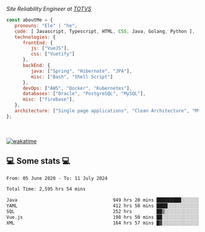 <p><em>Site Reliability Engineer at <a href="https://www.totvs.com/">TOTVS</a></br>
</em></p>


```javascript
const aboutMe = {
   pronouns: "Ele" | "he",
   code: [ Javascript, Typescript, HTML, CSS, Java, Golang, Python ],
   technologies: {
      frontEnd: {
         js: ["VueJS"],
         css: ["Vuetify"]
      },
      backEnd: {
         java: ["Spring", "Hibernate", "JPA"],
         misc: ["Bash", "Shell Script"]
      },
      devOps: ["AWS", "Docker", "Kubernetes"],
      databases: ["Oracle", "PostgreSQL", "MySQL"],
      misc: ["firebase"],
   },
   architecture: ["Single page applications", "Clean Architecture", "MVC", "Microservices"],
};
```
</br></br>
[![wakatime](https://wakatime.com/badge/user/a3a8ed06-d304-4d6b-bc86-4adc418cdea7.svg)](https://wakatime.com/@a3a8ed06-d304-4d6b-bc86-4adc418cdea7)
<h2>💻 Some stats 💻</h2>

<!--START_SECTION:waka-->

```txt
From: 05 June 2020 - To: 11 July 2024

Total Time: 2,595 hrs 54 mins

Java                                   949 hrs 20 mins █████████░░░░░░░░░░░░░░░░   36.57 %
YAML                                   412 hrs 50 mins ████░░░░░░░░░░░░░░░░░░░░░   15.90 %
SQL                                    252 hrs         ██▒░░░░░░░░░░░░░░░░░░░░░░   09.71 %
Vue.js                                 198 hrs 50 mins ██░░░░░░░░░░░░░░░░░░░░░░░   07.66 %
XML                                    164 hrs 57 mins █▓░░░░░░░░░░░░░░░░░░░░░░░   06.35 %
```

<!--END_SECTION:waka-->
